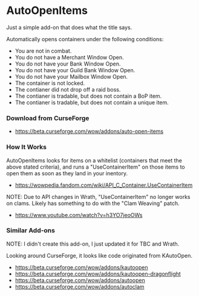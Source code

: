 # AutoOpenItems

Just a simple add-on that does what the title says.

Automatically opens containers under the following conditions:

- You are not in combat.
- You do not have a Merchant Window Open.
- You do not have your Bank Window Open.
- You do not have your Guild Bank Window Open.
- You do not have your Mailbox Window Open.
- The container is not locked.
- The contianer did not drop off a raid boss.
- The contianer is tradable, but does not contain a BoP item.
- The contianer is tradable, but does not contain a unique item.


### Download from CurseForge

- https://beta.curseforge.com/wow/addons/auto-open-items


### How It Works

AutoOpenItems looks for items on a whitelist (containers that meet the above stated criteria), and runs a "UseContainerItem" on those items to open them as soon as they land in your inentory. 

- https://wowpedia.fandom.com/wiki/API_C_Container.UseContainerItem

NOTE: Due to API changes in Wrath, "UseContainerItem" no longer works on clams. Likely has something to do with the "Clam Weaving" patch.

- https://www.youtube.com/watch?v=h3YO7jeoOWs


### Similar Add-ons

NOTE: I didn't create this add-on, I just updated it for TBC and Wrath.

Looking around CurseForge, it looks like code originated from KAutoOpen.

- https://beta.curseforge.com/wow/addons/kautoopen
- https://beta.curseforge.com/wow/addons/kautoopen-dragonflight
- https://beta.curseforge.com/wow/addons/autoopen
- https://beta.curseforge.com/wow/addons/autoclam
